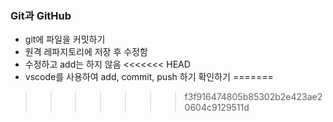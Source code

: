 ### Git과 GitHub
* git에 파일을 커밋하기
* 원격 레파지토리에 저장 후 수정함
* 수정하고 add는 하지 않음
<<<<<<< HEAD
* vscode를 사용하여 add, commit, push 하기 확인하기
=======
>>>>>>> f3f916474805b85302b2e423ae20604c9129511d
